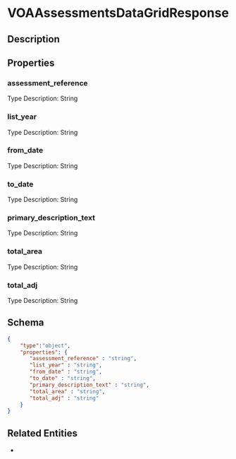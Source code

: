 # VOAAssessmentsDataGridResponse
## Description

## Properties
### assessment_reference


Type Description: String
### list_year


Type Description: String
### from_date


Type Description: String
### to_date


Type Description: String
### primary_description_text


Type Description: String
### total_area


Type Description: String
### total_adj


Type Description: String

## Schema
```json
{
    "type":"object",
    "properties": {
       "assessment_reference" : "string",
       "list_year" : "string",
       "from_date" : "string",
       "to_date" : "string",
       "primary_description_text" : "string",
       "total_area" : "string",
       "total_adj" : "string"
    }
}
```

## Related Entities
- [](.md)

